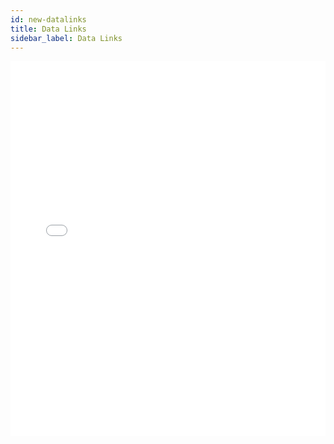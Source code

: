 ```yaml
---
id: new-datalinks
title: Data Links
sidebar_label: Data Links
---
```


<iframe src="//fast.wistia.net/embed/iframe/c5uyritl2e?videoFoam=true"
allowtransparency="true" frameBorder="0" scrolling="no" className="wistia_embed"
name="wistia_embed" allowFullScreen  width="100%" height="600"></iframe>
<script src="//fast.wistia.net/assets/external/iframe-api-v1.js"></script>
<br/>